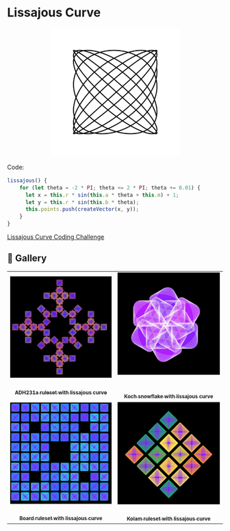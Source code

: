 # Lissajous Curve

<p align="center"><img src="./assets/shape_images/lissajous.jpg" alt="eight" width="300px"></p>

Code:

```JavaScript
lissajous() {
    for (let theta = -2 * PI; theta <= 2 * PI; theta += 0.01) {
      let x = this.r * sin(this.a * theta + this.m) + 1;
      let y = this.r * sin(this.b * theta);
      this.points.push(createVector(x, y));
    }
}
```

[Lissajous Curve Coding Challenge](https://thecodingtrain.com/challenges/116-lissajous-curve-table)


## 🌄 Gallery

<!-- IMAGE-LIST:START - Do not remove or modify this section -->
<!-- prettier-ignore-start -->
<!-- markdownlint-disable -->
<table>
  <tbody>
   <tr>
     <td align="center"><a href=""> <img class="img" src="../assets/Ruleset-shape-examples/adh231a-lissajous.jpg" alt="ADH231a ruleset with lissajous curve" style="vertical-align:top;" width="500" /><br /><sub><b><br/>ADH231a ruleset with lissajous curve</b></sub></a></td>
     <td align="center"><a href=""> <img class="img" src="../assets/Ruleset-shape-examples/koch_snowflake-lissajous.jpg" alt="Koch snowflake with lissajous curve" style=" display: block;
    margin-left: auto;
    margin-right: auto;" width="500" /><br /><sub><b><br/>Koch snowflake with lissajous curve</b></sub></a></td>
    </tr>
    <tr>
     <td align="center"><a href=""> <img class="img" src="../assets/Ruleset-shape-examples/board-lissajous.jpg" alt="Board ruleset with lissajous curve" style="vertical-align:top;" width="500" /><br /><sub><b><br/>Board ruleset with lissajous curve</b></sub></a></td>
    <td align="center"><a href=""> <img class="img" src="../assets/Ruleset-shape-examples/kolam-lissajous.jpg" alt="Kolam ruleset with lissajous curve" style="vertical-align:top;" width="500" /><br /><sub><b><br/>Kolam ruleset with lissajous curve</b></sub></a></td>
 </tbody>
</table>

<!-- markdownlint-restore -->
<!-- prettier-ignore-end -->

<!-- IMAGE-LIST:END -->
